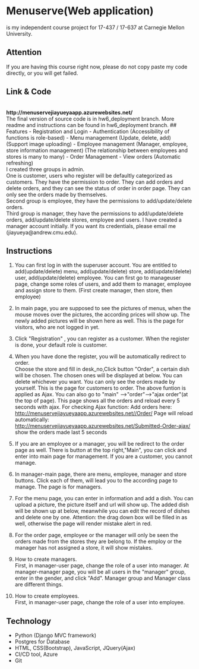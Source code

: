 # Menuserve(Web application) 
is my independent course project for 17-437 / 17-637 at Carnegie Mellon University.  
## Attention
If you are having this course right now, please do not copy paste my code directly, or you will get failed.
<br>
## Link & Code

<BR>
  <b>http://menuservejiayueyaapp.azurewebsites.net/</b>
<br>
The final version of source code is in hw6_deployment branch. More readme and instructions can be found in hw6_deployment branch.
## Features
  - Registration and Login
  - Authentication (Accessibility of functions is role-based)
  - Menu management (Update, delete, add) (Support image uploading)
  - Employee management (Manager, employee, store information management) (The relationship between employees and stores is many to many)
  - Order Management
  - View orders (Automatic refreshing)
  
  <br>
I created three groups in admin. 
<br>
One is customer, users who register will be defaultly categorized as customers. They have the permission to order. They can add orders and delete orders, and they can see the status of order in order page. They can only see the orders made by themselves. 
<br>
Second group is employee, they have the permissions to add/update/delete orders. 
<br>
Third group is manager, they have the permissions to add/update/delete orders, add/update/delete stores, employee and users.
I have created a manager account initially. If you want its credentials, please email me (jiayueya@andrew.cmu.edu).
 

## Instructions

1. You can first log in with the superuser account. You are entitled to add(update/delete) menu, add(update/delete) store, add(update/delete) user, add(update/delete) employee. You can first go to manageuser page, change some roles of users, and add them to manager, employee and assign store to them. (First create manager, then store, then employee)

2. In main page, you are supposed to see the pictures of menus, when the mouse moves over the pictures, the according prices will show up. The newly added pictures will be shown here as well. This is the page for visitors, who are not logged in yet.

3. Click "Registration" , you can register as a customer. When the register is done, your default role is customer.

4. When you have done the register, you will be automatically redirect to order.
<br>Choose the store and fill in desk_no,Click button "Order", a certain dish will be chosen. The chosen ones will be displayed at below. You can delete whichever you want. You can only see the orders made by yourself. This is the page for customers to order.
The above funtion is applied as Ajax. You can also go to "main" -->"order"-->"ajax order"(at the top of page). This page shows all the orders and reload every 5 seconds with ajax.
For checking Ajax function:
Add orders here: http://menuservejiayueyaapp.azurewebsites.net//Order/
Page will reload automatically: http://menuservejiayueyaapp.azurewebsites.net/Submitted-Order-ajax/   show the orders made last 5 seconds

5. If you are an employee or a manager, you will be redirect to the order page as well. There is button at the top right,"Main", you can click and enter into main page for management. If you are a customer, you cannot manage.

6. In manager-main page, there are menu, employee, manager and store buttons. Click each of them, will lead you to the according page to manage. The page is for managers.

7. For the menu page, you can enter in information and add a dish. You can upload a picture, the picture itself and url will show up. The added dish will be shown up at below, meanwhile you can edit the record of dishes and delete one by one. Attention: the drag down box will be filled in as well, otherwise the page will render mistake alert in red.

8. For the order page, employee or the manager will only be seen the orders made from the stores they are belong to. If the employ or the manager has not assigned a store, it will show mistakes.

8. How to create managers. 
<br>First, in manager-user page, change the role of a user into manager. At manager-manager page, you will be all users in the "manager" group, enter in the gender, and click "Add". 
Manager group and Manager class are different things.

9. How to create employees. 
<br>First, in manager-user page, change the role of a user into employee.

## Technology

- Python (Django MVC framework)
- Postgres for Database
- HTML, CSS(Bootstrap), JavaScript, JQuery(Ajax)
- CI/CD tool, Azure
- Git
